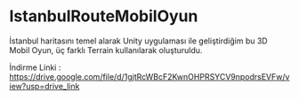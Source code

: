 # IstanbulRouteMobilOyun
 İstanbul haritasını temel alarak Unity uygulaması ile geliştirdiğim bu 3D Mobil Oyun, üç farklı Terrain kullanılarak oluşturuldu.

 İndirme Linki : https://drive.google.com/file/d/1gjtRcWBcF2KwnOHPRSYCV9npodrsEVFw/view?usp=drive_link
